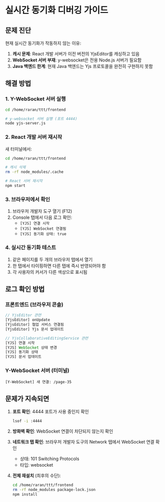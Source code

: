 # 실시간 동기화 디버깅 가이드

## 문제 진단

현재 실시간 동기화가 작동하지 않는 이유:

1. **캐시 문제**: React 개발 서버가 이전 버전의 YjsEditor를 캐싱하고 있음
2. **WebSocket 서버 부재**: y-websocket은 전용 Node.js 서버가 필요함
3. **Java 백엔드 한계**: 현재 Java 백엔드는 Yjs 프로토콜을 완전히 구현하지 못함

## 해결 방법

### 1. Y-WebSocket 서버 실행

```bash
cd /home/raran/ttt/frontend

# y-websocket 서버 실행 (포트 4444)
node yjs-server.js
```

### 2. React 개발 서버 재시작

새 터미널에서:
```bash
cd /home/raran/ttt/frontend

# 캐시 삭제
rm -rf node_modules/.cache

# React 서버 재시작
npm start
```

### 3. 브라우저에서 확인

1. 브라우저 개발자 도구 열기 (F12)
2. Console 탭에서 다음 로그 확인:
   - `[YJS] 연결 시작`
   - `[YJS] WebSocket 연결됨`
   - `[YJS] 동기화 상태: true`

### 4. 실시간 동기화 테스트

1. 같은 페이지를 두 개의 브라우저 탭에서 열기
2. 한 탭에서 타이핑하면 다른 탭에 즉시 반영되어야 함
3. 각 사용자의 커서가 다른 색상으로 표시됨

## 로그 확인 방법

### 프론트엔드 (브라우저 콘솔)
```javascript
// YjsEditor 관련
[YjsEditor] onUpdate
[YjsEditor] 협업 서비스 연결됨
[YjsEditor] Yjs 문서 업데이트

// YjsCollaborativeEditingService 관련
[YJS] 연결 시작
[YJS] WebSocket 상태 변경
[YJS] 동기화 상태
[YJS] 문서 업데이트
```

### Y-WebSocket 서버 (터미널)
```
[Y-WebSocket] 새 연결: /page-35
```

## 문제가 지속되면

1. **포트 확인**: 4444 포트가 사용 중인지 확인
   ```bash
   lsof -i :4444
   ```

2. **방화벽 확인**: WebSocket 연결이 차단되지 않는지 확인

3. **네트워크 탭 확인**: 브라우저 개발자 도구의 Network 탭에서 WebSocket 연결 확인
   - 상태: 101 Switching Protocols
   - 타입: websocket

4. **전체 재설치** (최후의 수단):
   ```bash
   cd /home/raran/ttt/frontend
   rm -rf node_modules package-lock.json
   npm install
   ```
